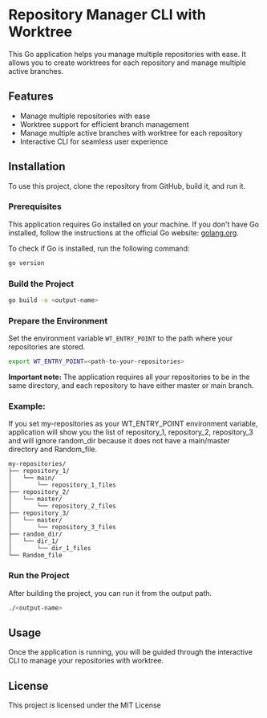 # Repository Manager CLI with Worktree

This Go application helps you manage multiple repositories with ease. It allows you to create worktrees for each repository and manage multiple active branches.

## Features

- Manage multiple repositories with ease
- Worktree support for efficient branch management
- Manage multiple active branches with worktree for each repository
- Interactive CLI for seamless user experience

## Installation

To use this project, clone the repository from GitHub, build it, and run it.

### Prerequisites

This application requires Go installed on your machine. If you don't have Go installed, follow the instructions at the official Go website: [golang.org](https://golang.org/doc/install).

To check if Go is installed, run the following command:

```sh
go version
```

### Build the Project

```sh
go build -o <output-name>
```

### Prepare the Environment
Set the environment variable `WT_ENTRY_POINT` to the path where your repositories are stored.

```sh
export WT_ENTRY_POINT=<path-to-your-repositories>
```

**Important note:** The application requires all your repositories to be in the same directory, and each repository to have either master or main branch.

### Example:
If you set my-repositories as your WT_ENTRY_POINT environment variable, application will show you the list of repository_1, repository_2, repository_3 and will ignore random_dir because it does not have a main/master directory and Random_file.

```
my-repositories/
├── repository_1/
│   └── main/
│       └── repository_1_files
├── repository_2/
│   └── master/
│       └── repository_2_files
├── repository_3/
│   └── master/
│       └── repository_3_files
├── random_dir/
│   └── dir_1/
│       └── dir_1_files
└── Random_file
```

### Run the Project
After building the project, you can run it from the output path.
```sh
./<output-name> 
```

## Usage
Once the application is running, you will be guided through the interactive CLI to manage your repositories with worktree.

## License
This project is licensed under the MIT License